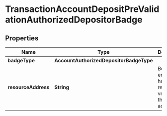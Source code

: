 

# TransactionAccountDepositPreValidationAuthorizedDepositorBadge


## Properties

| Name | Type | Description | Notes |
|------------ | ------------- | ------------- | -------------|
|**badgeType** | **AccountAuthorizedDepositorBadgeType** |  |  |
|**resourceAddress** | **String** | Bech32m-encoded human readable version of the address. |  |



